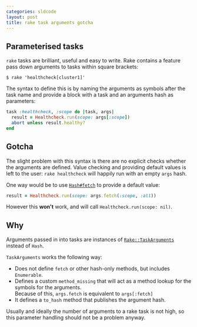 ```yaml
---
categories: sldcode
layout: post
title: rake task arguments gotcha
---
```


## Parameterised tasks

`rake` tasks are brilliant, useful and easy to write. Rake contains a feature pass down arguments to tasks within square brackets:

```
$ rake 'healthcheck[cluster1]'
```

The syntax to define this is by naming the arguments as symbols after the task name and provide a block with a task and an arguments hash as parameters:

```ruby
task :healthcheck, :scope do |task, args|
  result = Healthcheck.run(scope: args[:scope])
  abort unless result.healthy?
end
```


## Gotcha

The slight problem with this syntax is there are no explicit checks whether the arguments are defined. Value checking and providing
default values is left to the user: `rake healthcheck` will happily run with an empty `args` hash.

One way would be to use [`Hash#fetch`](http://www.ruby-doc.org/core-2.1.1/Hash.html#method-i-fetch) to provide a default value:

```ruby
result = Healthcheck.run(scope: args.fetch(:scope, :all))
```

However this **won't** work, and will call `Healthcheck.run(scope: nil)`.


## Why

Arguments passed in into tasks are instances of [`Rake::TaskArguments`](https://github.com/jimweirich/rake/blob/master/lib/rake/task_arguments.rb) instead of `Hash`.

`TaskArguments` works the following way:

- Does not define `fetch` or other hash-only methods, but includes `Enumerable`.
- Defines a custom `method_missing` that will act as a method lookup for the symbols for the arguments.  
  Because of this, `args.fetch` is equivalent to `args[:fetch]`
- It defines a `to_hash` method that publishes the argument hash.

Usually and ideally the number of arguments to a rake task is not high, so this parameter handling should not be a problem anyway.
